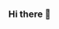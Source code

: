 ### Hi there 👋

<!--
**inventinside/inventInside** is a ✨ _special_ ✨ repository because its `README.md` (this file) appears on your GitHub profile.

Here are some ideas to get you started:

- 🔭 I’m currently working on inventInside.com
- 🌱 I’m currently learning to teaching.
- 👯 I’m looking to collaborate on design.
- 💬 Ask me about computational geometry.
- 📫 How to reach me: ap12@psu.edu.

- ⚡ Fun fact: 
Everyone thinks in a unique way. 
-->

